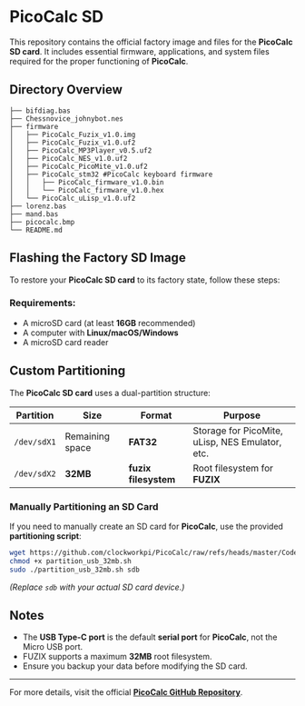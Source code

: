 # PicoCalc SD

This repository contains the official factory image and files for the **PicoCalc SD card**. It includes essential firmware, applications, and system files required for the proper functioning of **PicoCalc**.

## Directory Overview

```
├── bifdiag.bas
├── Chessnovice_johnybot.nes
├── firmware
│   ├── PicoCalc_Fuzix_v1.0.img
│   ├── PicoCalc_Fuzix_v1.0.uf2
│   ├── PicoCalc_MP3Player_v0.5.uf2
│   ├── PicoCalc_NES_v1.0.uf2
│   ├── PicoCalc_PicoMite_v1.0.uf2
│   ├── PicoCalc_stm32 #PicoCalc keyboard firmware
│   │   ├── PicoCalc_firmware_v1.0.bin
│   │   └── PicoCalc_firmware_v1.0.hex
│   └── PicoCalc_uLisp_v1.0.uf2
├── lorenz.bas
├── mand.bas
├── picocalc.bmp
└── README.md

```

## Flashing the Factory SD Image

To restore your **PicoCalc SD card** to its factory state, follow these steps:

### Requirements:
- A microSD card (at least **16GB** recommended)
- A computer with **Linux/macOS/Windows**
- A microSD card reader

## Custom Partitioning

The **PicoCalc SD card** uses a dual-partition structure:

| Partition | Size    | Format | Purpose |
|-----------|--------|--------|---------|
| `/dev/sdX1` | Remaining space | **FAT32** | Storage for PicoMite, uLisp, NES Emulator, etc. |
| `/dev/sdX2` | **32MB** | **fuzix filesystem** | Root filesystem for **FUZIX** |

### Manually Partitioning an SD Card

If you need to manually create an SD card for **PicoCalc**, use the provided **partitioning script**:

```bash
wget https://github.com/clockworkpi/PicoCalc/raw/refs/heads/master/Code/scripts/partition_usb_32mb.sh
chmod +x partition_usb_32mb.sh
sudo ./partition_usb_32mb.sh sdb
```
*(Replace `sdb` with your actual SD card device.)*

## Notes
- The **USB Type-C port** is the default **serial port** for **PicoCalc**, not the Micro USB port.
- FUZIX supports a maximum **32MB** root filesystem.
- Ensure you backup your data before modifying the SD card.

---
For more details, visit the official **[PicoCalc GitHub Repository](https://github.com/clockworkpi/PicoCalc)**.
